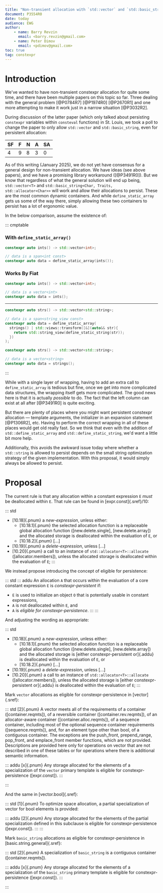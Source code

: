 ```yaml
---
title: "Non-transient allocation with `std::vector` and `std::basic_string`"
document: P3554R0
date: today
audience: EWG
author:
    - name: Barry Revzin
      email: <barry.revzin@gmail.com>
    - name: Peter Dimov
      email: <pdimov@gmail.com>
toc: true
tag: constexpr
---
```


# Introduction

We've wanted to have non-transient constexpr allocation for quite some time, and there have been multiple papers on this topic so far. Three dealing with the general problem [@P0784R7] [@P1974R0] [@P2670R1] and one more attempting to make it work just in a narrow situation [@P3032R2].

During discussion of the latter paper (which only talked about persisting `constexpr` variables within `consteval` functions) in St. Louis, we took a poll to change the paper to only allow `std::vector` and `std::basic_string`, even for persistent allocation:

|SF|F|N|A|SA|
|-|-|-|-|-|
|4|9|8|3|0|

As of this writing (January 2025), we do not yet have consensus for a general design for non-transient allocation. We have ideas (see above papers), and we have a promising library workaround ([@P3491R0]). But we know that regardless of what the general solution will end up being, `std::vector<T>` and `std::basic_string<Char, Traits, std::allocator<Char>>` will work and allow their allocations to persist. These are the most common dynamic containers. And while `define_static_array` gets us some of the way there, simply allowing these two containers to persist has a lot of ergonomic value.

In the below comparison, assume the existence of:

::: cmptable

### With `define_static_array()`
```cpp
constexpr auto ints() -> std::vector<int>;

// data is a span<int const>
constexpr auto data = define_static_array(ints());
```

### Works By Fiat
```cpp
constexpr auto ints() -> std::vector<int>;

// data is a vector<int>
constexpr auto data = ints();
```

---

```cpp
constexpr auto strs() -> std::vector<std::string>;

// data is a span<string_view const>
constexpr auto data = define_static_array(
  strings() | std::views::transform([&](auto&& str){
    return std::string_view(define_static_string(str));
  })
);
```

```cpp
constexpr auto strs() -> std::vector<std::string>;

// data is a vector<string>
constexpr auto data = strings();
```

:::

While with a single layer of wrapping, having to add an extra call to `define_static_array` is tedious but fine, once we get into more complicated data structures, the wrapping itself gets more complicated. The good news here is that it is actually _possible_ to do. The fact that the left column can exist at all after [@P3491R0] is quite exciting.

But there are plenty of places where you might want persistent constexpr allocation — template arguments, the initializer in an expansion statement [@P1306R2], etc. Having to perform the correct wrapping in all of these places would get old really fast. So we think that even with the addition of `std::define_static_array` and `std::define_static_string`, we'd want a little bit more help.

Additionally, this avoids the awkward issue today where whether a `std::string` is allowed to persist depends on the small string optimization strategy of the given implementation. With this proposal, it would simply always be allowed to persist.

# Proposal

The current rule is that any allocation within a constant expression `E` _must_ be deallocated within `E`. That rule can be found in [expr.const]{.sref}/10:

::: std
* [10.18]{.pnum} a *new-expression*, unless either:
    * [10.18.1]{.pnum} the selected allocation function is a replaceable global allocation function ([new.delete.single], [new.delete.array]) and the allocated storage is deallocated within the evaluation of `E`, or
    * [10.18.2]{.pnum} [...]
* [10.19]{.pnum} a *delete-expression*, unless [...]
* [10.20]{.pnum} a call to an instance of `std​::​allocator<T>​::​allocate` ([allocator.members]), unless the allocated storage is deallocated within the evaluation of `E`;
:::

We instead propose introducing the concept of eligible for persistence:

::: std
::: addu
An allocation `A` that occurs within the evaluation of a core constant expression `E` is _constexpr-persistent_ if:

* `E` is used to initialize an object `O` that is potentially usable in constant expressions,
* `A` is not deallocated within `E`, and
* `A` is _eligible for constexpr-persistence_.
:::
:::

And adjusting the wording as appropriate:

::: std
* [10.18]{.pnum} a *new-expression*, unless either:
    * [10.18.1]{.pnum} the selected allocation function is a replaceable global allocation function ([new.delete.single], [new.delete.array]) and the allocated storage is [either constexpr-persistent or]{.addu} is deallocated within the evaluation of `E`, or
    * [10.18.2]{.pnum} [...]
* [10.19]{.pnum} a *delete-expression*, unless [...]
* [10.20]{.pnum} a call to an instance of `std​::​allocator<T>​::​allocate` ([allocator.members]), unless the allocated storage is [either constexpr-persistent or]{.addu} is deallocated within the evaluation of `E`;
:::

Mark `vector` allocations as eligible for constexpr-persistence in [vector]{.sref}:

::: std
[2]{.pnum} A vector meets all of the requirements of a container ([container.reqmts]), of a reversible container ([container.rev.reqmts]), of an allocator-aware container ([container.alloc.reqmts]), of a sequence container, including most of the optional sequence container requirements ([sequence.reqmts]), and, for an element type other than bool, of a contiguous container.
The exceptions are the push_front, prepend_range, pop_front, and emplace_front member functions, which are not provided.
Descriptions are provided here only for operations on vector that are not described in one of these tables or for operations where there is additional semantic information.

::: addu
[x]{.pnum} Any storage allocated for the elements of a specialization of the `vector` primary template is eligible for constexpr-persistence ([expr.const]).
:::

:::

And the same in [vector.bool]{.sref}:

::: std
[1]{.pnum} To optimize space allocation, a partial specialization of vector for bool elements is provided:

::: addu
[2]{.pnum} Any storage allocated for the elements of the partial specialization defined in this subclause is eligible for constexpr-persistence ([expr.const]).
:::
:::



Mark `basic_string` allocations as eligible for constexpr-persistence in [basic.string.general]{.sref}:

::: std
[2]{.pnum} A specialization of `basic_string` is a contiguous container ([container.reqmts]).

::: addu
[x]{.pnum} Any storage allocated for the elements of a specialization of the `basic_string` primary template is eligible for constexpr-persistence ([expr.const]).
:::

:::


